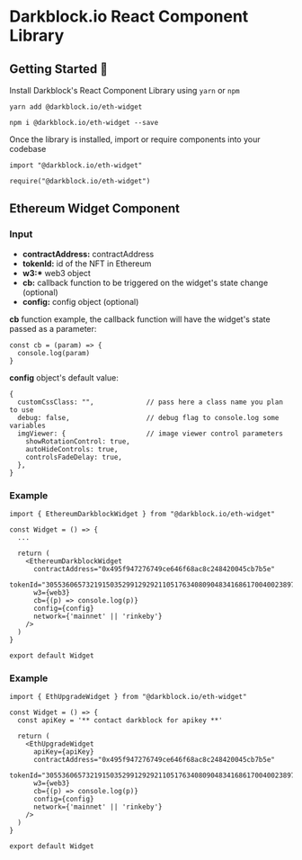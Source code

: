 # Darkblock.io React Component Library

## Getting Started 🚀

Install Darkblock's React Component Library using `yarn` or `npm`

```
yarn add @darkblock.io/eth-widget
```

```
npm i @darkblock.io/eth-widget --save
```

Once the library is installed, import or require components into your codebase

```
import "@darkblock.io/eth-widget"

require("@darkblock.io/eth-widget")
```

## Ethereum Widget Component

### Input

- **contractAddress:** contractAddress
- **tokenId:** id of the NFT in Ethereum
- **w3:\*** web3 object
- **cb:** callback function to be triggered on the widget's state change (optional)
- **config:** config object (optional)

**cb** function example, the callback function will have the widget's state passed as a parameter:

```
const cb = (param) => {
  console.log(param)
}
```

**config** object's default value:

```
{
  customCssClass: "",             // pass here a class name you plan to use
  debug: false,                   // debug flag to console.log some variables
  imgViewer: {                    // image viewer control parameters
    showRotationControl: true,
    autoHideControls: true,
    controlsFadeDelay: true,
  },
}
```

### Example

```
import { EthereumDarkblockWidget } from "@darkblock.io/eth-widget"

const Widget = () => {
  ...

  return (
    <EthereumDarkblockWidget
      contractAddress="0x495f947276749ce646f68ac8c248420045cb7b5e"
      tokenId="30553606573219150352991292921105176340809048341686170040023897672591735783425"
      w3={web3}
      cb={(p) => console.log(p)}
      config={config}
      network={'mainnet' || 'rinkeby'}
    />
  )
}

export default Widget

```

### Example

```
import { EthUpgradeWidget } from "@darkblock.io/eth-widget"

const Widget = () => {
  const apiKey = '** contact darkblock for apikey **'

  return (
    <EthUpgradeWidget
      apiKey={apiKey} 
      contractAddress="0x495f947276749ce646f68ac8c248420045cb7b5e"
      tokenId="30553606573219150352991292921105176340809048341686170040023897672591735783425"
      w3={web3}
      cb={(p) => console.log(p)}
      config={config}
      network={'mainnet' || 'rinkeby'}
    />
  )
}

export default Widget

```
